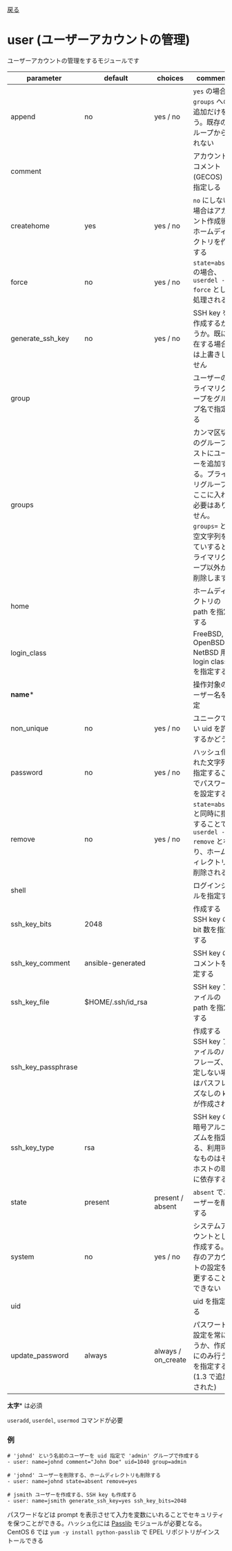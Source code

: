 [戻る](ansible-note)

# user (ユーザーアカウントの管理)

ユーザーアカウントの管理をするモジュールです

parameter | default | choices | comments
----------|---------|---------|----------
append | no | yes / no | `yes` の場合、 `groups` への追加だけを行う。既存のグループから外れない
comment | | | アカウントのコメント (GECOS) を指定しる
createhome | yes | yes / no | `no` にしない場合はアカウント作成後にホームディレクトリを作成する
force | no | yes / no | `state=absent` の場合、 `userdel --force` として処理される
generate_ssh_key | no | yes / no | SSH key を作成するかどうか。既に存在する場合には上書きしません
group | | | ユーザーのプライマリグループをグループ名で指定する
groups | | | カンマ区切りのグループリストにユーザーを追加する。プライマリグループをここに入れる必要はありません。 `groups=` と、空文字列をしていするとプライマリグループ以外から削除します。
home | | | ホームディレクトリの path を指定する
login_class | | | FreeBSD, OpenBSD, NetBSD 用の login class を指定する
**name*** | | | 操作対象のユーザー名を指定
non_unique | no | yes / no | ユニークでない uid を許可するかどうか
password | no | yes / no | ハッシュ化された文字列を指定することでパスワードを設定する
remove | no | yes / no | `state=absent` と同時に指定することで `userdel --remove` となり、ホームディレクトリも削除される
shell | | | ログインシェルを指定する
ssh_key_bits | 2048 | | 作成する SSH key の bit 数を指定する
ssh_key_comment | ansible-generated | | SSH key のコメントを指定する
ssh_key_file | $HOME/.ssh/id_rsa | | SSH key ファイルの path を指定する
ssh_key_passphrase | | | 作成する SSH key ファイルのパスフレーズ、指定しない場合はパスフレーズなしの key が作成される
ssh_key_type | rsa | | SSH key の暗号アルゴリズムを指定する、利用可能なものはそのホストの環境に依存する
state | present | present / absent | `absent` でユーザーを削除する
system | no | yes / no | システムアカウントとして作成する。既存のアカウントの設定を変更することはできない
uid | | | uid を指定する
update_password | always | always / on_create | パスワードの設定を常に行うか、作成時にのみ行うかを指定する (1.3 で追加された)

**太字*** は必須

`useradd`, `userdel`, `usermod` コマンドが必要

### 例

```
# 'johnd' という名前のユーザーを uid 指定で 'admin' グループで作成する
- user: name=johnd comment="John Doe" uid=1040 group=admin

# 'johnd' ユーザーを削除する、ホームディレクトリも削除する
- user: name=johnd state=absent remove=yes

# jsmith ユーザーを作成する、SSH key も作成する
- user: name=jsmith generate_ssh_key=yes ssh_key_bits=2048
```

パスワードなどは prompt を表示させて入力を変数にいれることでセキュリティを保つことができる。ハッシュ化には <a href="http://pythonhosted.org/passlib/">Passlib</a> モジュールが必要となる。CentOS 6 では `yum -y install python-passlib` で EPEL リポジトリがインストールできる

